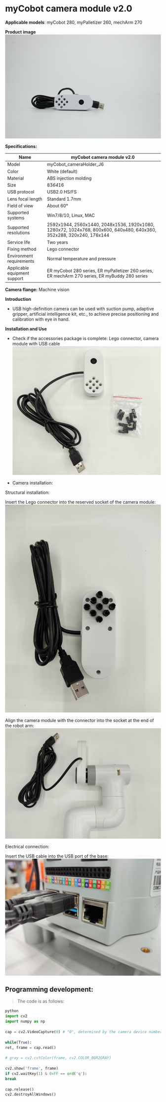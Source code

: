 # myCobot camera module v2.0

**Applicable models**: myCobot 280, myPalletizer 260, mechArm 270

**Product image**
![pi](../../resources\4-SupportAndService\Accessories\others/c1.jpg)

**Specifications:**

| Name | myCobot camera module v2.0 |
| ---------------- | ------------------------------------------------------------------------------------------ |
| Model | myCobot_cameraHolder_J6 |
| Color | White (default) |
| Material | ABS injection molding |
| Size | 83*64*16 |
| USB protocol | USB2.0 HS/FS |
| Lens focal length | Standard 1.7mm |
| Field of view | About 60° |
| Supported systems | Win7/8/10, Linux, MAC |
| Supported resolutions | 2592x1944, 2560x1440, 2048x1536, 1920x1080, 1280x72, 1024x768, 800x600, 640x480, 640x360, 352x288, 320x240, 176x144 |
| Service life | Two years |
| Fixing method | Lego connector |
| Environment requirements | Normal temperature and pressure |
| Applicable equipment support | ER myCobot 280 series, ER myPalletizer 260 series, ER mechArm 270 series, ER myBuddy 280 series |

**Camera flange:** Machine vision

**Introduction**

- USB high-definition camera can be used with suction pump, adaptive gripper, artificial intelligence kit, etc., to achieve precise positioning and calibration with eye in hand.

**Installation and Use**

- Check if the accessories package is complete: Lego connector, camera module with USB cable
![alt text](../../resources\4-SupportAndService\Accessories\others/c2.jpg)

- Camera installation:

Structural installation:

Insert the Lego connector into the reserved socket of the camera module:
![](../../resources\4-SupportAndService\Accessories\others/c3.jpg)

Align the camera module with the connector into the socket at the end of the robot arm:
![](../../resources\4-SupportAndService\Accessories\others/c4.jpg)

Electrical connection:

Insert the USB cable into the USB port of the base:
![](../../resources\4-SupportAndService\Accessories\others/c5.jpg)

## Programming development:

> The code is as follows:

```python
python
import cv2
import numpy as np

cap = cv2.VideoCapture(0) # "0", determined by the camera device number queried

while(True):
ret, frame = cap.read()

# gray = cv2.cvtColor(frame, cv2.COLOR_BGR2GRAY)

cv2.show('frame', frame)
if cv2.waitKey(1) & 0xFF == ord('q'):
break

cap.release()
cv2.destroyAllWindows()

```